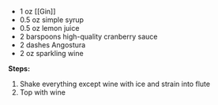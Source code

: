 - 1 oz [[Gin]]
- 0.5 oz simple syrup
- 0.5 oz lemon juice
- 2 barspoons high-quality cranberry sauce
- 2 dashes Angostura
- 2 oz sparkling wine

**Steps:**

1. Shake everything except wine with ice and strain into flute
2. Top with wine